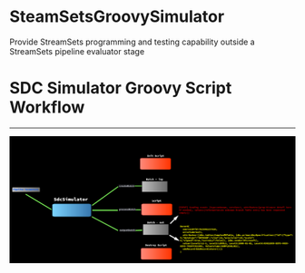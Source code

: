 # SteamSetsGroovySimulator

Provide StreamSets programming and testing capability outside a StreamSets
pipeline evaluator stage

# SDC Simulator Groovy Script Workflow

---
![CapturedImage-23-01-2025 12-49-10.png](images/CapturedImage-23-01-2025%2012-49-10.png)